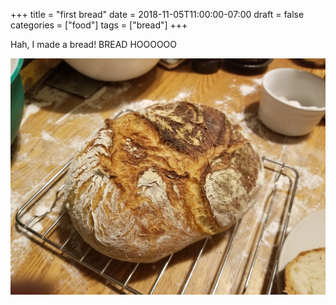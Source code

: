 +++
title = "first bread"
date = 2018-11-05T11:00:00-07:00
draft = false
categories = ["food"]
tags = ["bread"]
+++

Hah, I made a bread! BREAD HOOOOOO

![](./bread.png)